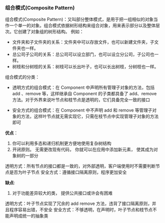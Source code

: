 ### 组合模式(Composite Pattern)

组合模式(Composite Pattern)：又叫部分整体模式，是用于把一组相似的对象当作一个单一的对象。组合模式依据树形结构来组合对象，用来表示部分以及整体层次。它创建了对象组的树形结构。
例如：
- 文件夹和子文件夹的关系：文件夹中可以存放文件，也可以新建文件夹，子文件夹也一样。
- 总公司子公司的关系：总公司可以设立部门，也可以设立分公司，子公司也一样。
- 树枝和分树枝的关系：树枝可以长出叶子，也可以长出树枝，分树枝也一样。

组合模式的分类：
- 透明方式的组合模式：在 Component 中声明所有管理子对象的方法，包括 add 、remove 等，这样继承自 Component 的子类都具备了 add、remove 方法。对于外界来说叶节点和枝节点是透明的，它们具备完全一致的接口

- 安全方式的组合模式：在 Component 中不声明 add 和 remove 等管理子对象的方法，这样叶节点就无需实现它，只需在枝节点中实现管理子对象的方法即可

**优点**：

1. 你可以利用多态和递归机制更方便地使用复杂树结构
2. 开闭原则。 无需更改现有代码， 你就可以在应用中添加新元素， 使其成为对象树的一部分

透明方式：所有节点的接口都是一致的，对外部透明，客户端使用时不需要判断节点是否为叶子节点
安全方式：遵循接口隔离原则，程序更加安全

**缺点**: 

1. 对于功能差异较大的类， 提供公共接口或许会有困难

透明方式：叶子节点实现了冗余的 add remove 方法，违背了接口隔离原则，并且程序容易出错，不安全
安全方式：不够透明，在声明时，叶子节点和枝节点不能声明成统一的抽象类
